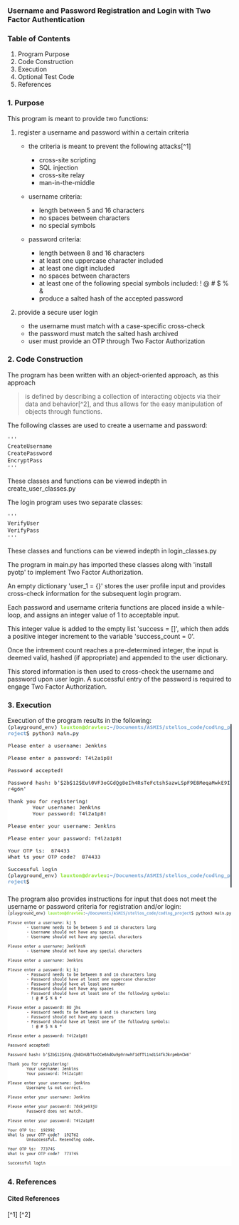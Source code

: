 ### Username and Password Registration and Login with Two Factor Authentication

### Table of Contents

1. Program Purpose
2. Code Construction
3. Execution
4. Optional Test Code
5. References

### 1. Purpose

This program is meant to provide two functions:

1. register a username and password within a certain criteria 
    - the criteria is meant to prevent the following attacks[^1]
        - cross-site scripting
        - SQL injection
        - cross-site relay
        - man-in-the-middle

    - username criteria:
        - length between 5 and 16 characters
        - no spaces between characters
        - no special symbols

    - password criteria:
        - length between 8 and 16 characters
        - at least one uppercase character included
        - at least one digit included
        - no spaces between characters
        - at least one of the following special symbols included: ! @ # $ % &
        - produce a salted hash of the accepted password

2. provide a secure user login
    - the username must match with a case-specific cross-check
    - the password must match the salted hash archived
    - user must provide an OTP through Two Factor Authorization

### 2. Code Construction

The program has been written with an object-oriented approach, as this approach
> is defined by describing a collection of interacting objects via their data and behavior[^2],
and thus allows for the easy manipulation of objects through functions.

The following classes are used to create a username and password:

    '''
    CreateUsername
    CreatePassword
    EncryptPass
    '''

These classes and functions can be viewed indepth in create_user_classes.py

The login program uses two separate classes:

    '''
    VerifyUser
    VerifyPass
    '''

These classes and functions can be viewed indepth in login_classes.py

The program in main.py has imported these classes along with 'install pyotp' to implement Two Factor Authorization.

An empty dictionary 'user_1 = {}' stores the user profile input and provides cross-check information for the subsequent login program.

Each password and username criteria functions are placed inside a while-loop, and assigns an integer value of 1 to acceptable input.

This integer value is added to the empty list 'success = []', which then adds a positive integer increment to the variable 'success_count = 0'.

Once the intrement count reaches a pre-determined integer, the input is deemed valid, hashed (if appropriate) and appended to the user dictionary.

This stored information is then used to cross-check the username and password upon user login. A successful entry of the password is required to engage Two Factor Authorization.

### 3. Execution

Execution of the program results in the following:
![Program Snapshot](coding_project/program_snapshot.png)

The program also provides instructions for input that does not meet the username or password criteria for registration and/or login:
![Criteria Snapshot](coding_project/criteria_snapshot.png)

### 4. References
#### Cited References
[^1]
[^2]
